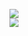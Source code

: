 [![](https://img.shields.io/badge/Made%20With-Github%20Spray-lightgrey.svg?style=for-the-badge&logo=github)](https://github.com/Annihil/github-spray#1537)  
[![](https://i.imgur.com/2DrTn0Z.gif)](https://github.com/Annihil/github-spray)